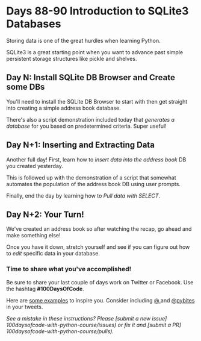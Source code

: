 # Days 88-90 Introduction to SQLite3 Databases

Storing data is one of the great hurdles when learning Python.

SQLite3 is a great starting point when you want to advance past simple persistent storage structures like pickle and shelves.


## Day N: Install SQLite DB Browser and Create some DBs

You'll need to install the SQLite DB Browser to start with then get straight into creating a simple address book database.

There's also a script demonstration included today that *generates a database* for you based on predetermined criteria. Super useful!


## Day N+1: Inserting and Extracting Data

Another full day! First, learn how to *insert data into the address book* DB you created yesterday.

This is followed up with the demonstration of a script that somewhat automates the population of the address book DB using user prompts.

Finally, end the day by learning how to *Pull data with SELECT*.


## Day N+2: Your Turn!

We've created an address book so after watching the recap, go ahead and make something else!

Once you have it down, stretch yourself and see if you can figure out how to *edit* specific data in your database.


### Time to share what you've accomplished!

Be sure to share your last couple of days work on Twitter or Facebook. Use the hashtag **#100DaysOfCode**. 

Here are [some examples](https://twitter.com/search?q=%23100DaysOfCode) to inspire you. Consider including [@  ](https://twitter.com/  ) and [@pybites](https://twitter.com/pybites) in your tweets.

*See a mistake in these instructions? Please [submit a new issue] 100daysofcode-with-python-course/issues) or fix it and [submit a PR] 100daysofcode-with-python-course/pulls).*